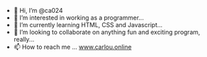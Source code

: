 - 👋 Hi, I’m @ca024
- 👀 I’m interested in working as a programmer...
- 🌱 I’m currently learning HTML, CSS and Javascript...
- 💞️ I’m looking to collaborate on anything fun and exciting program, really...
- 📫 How to reach me ... www.carlou.online

<!---
ca024/ca024 is a ✨ special ✨ repository because its `README.md` (this file) appears on your GitHub profile.
You can click the Preview link to take a look at your changes.
--->
